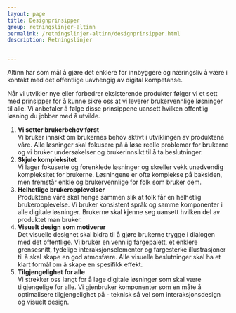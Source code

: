```yaml
---
layout: page
title: Designprinsipper
group: retningslinjer-altinn
permalink: /retningslinjer-altinn/designprinsipper.html
description: Retningslinjer


---
```


<p class="a-leadText a-fontBold">Altinn har som mål å gjøre det enklere for innbyggere og næringsliv å være i kontakt med det offentlige uavhengig av digital kompetanse. </p>

Når vi utvikler nye eller forbedrer eksisterende produkter følger vi et sett med prinsipper for å kunne sikre oss at vi leverer brukervennlige løsninger til alle. Vi anbefaler å følge disse prinsippene uansett hvilken offentlig løsning du jobber med å utvikle.

<ol class="a-circle-list mt-2">
  <li><b>Vi setter brukerbehov først</b>
    <br>Vi bruker innsikt om brukernes behov aktivt i utviklingen av produktene våre. Alle løsninger skal fokusere på å løse reelle problemer for brukerne og vi bruker undersøkelser og brukerinnsikt til å ta beslutninger.
  </li>
  <li>
    <b>Skjule kompleksitet</b>
    <br>Vi lager fokuserte og forenklede løsninger og skreller vekk unødvendig kompleksitet for brukerne. Løsningene er ofte komplekse på baksiden, men fremstår enkle og brukervennlige for folk som bruker dem.
  </li>
  <li>
    <b>Helhetlige brukeropplevelser</b>
    <br>Produktene våre skal henge sammen slik at folk får en helhetlig brukeropplevelse. Vi bruker konsistent språk og samme komponenter i alle digitale løsninger. Brukerne skal kjenne seg uansett hvilken del av produktet man bruker.
  </li>
  <li>
    <b>Visuelt design som motiverer</b>
    <br>Det visuelle designet skal bidra til å gjøre brukerne trygge i dialogen med det offentlige. Vi bruker en vennlig fargepalett, et enklere grensesnitt, tydelige interaksjonselementer og fargesterke illustrasjoner til å skal skape en god atmosfære. Alle visuelle beslutninger skal ha et klart formål om å skape en spesifikk effekt.
  </li>
  <li>
    <b>Tilgjengelighet for alle</b>
    <br>Vi strekker oss langt for å lage digitale løsninger som skal være tilgjengelige for alle. Vi gjenbruker komponenter som en måte å optimalisere tilgjengelighet på - teknisk så vel som interaksjonsdesign og visuelt design.
  </li>
</ol>
